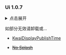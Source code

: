 ### Ui 1.0.7

<details>
<summary>点击展开</summary>

## 移除与隐藏
- 移除红包
- 移除音乐转盘
- 移除同城顶栏横幅
- 移除同城悬浮广告
- 移除分享、收藏按钮
- 移除商城、热门按钮
- 移除我页面的“上周数据更新”  
- 隐藏底栏皮肤  
- 隐藏长图点击查看
-

## 增强
- 始终显示视频发布时间
- 弹幕随机颜色
- ~~移除启动广告~~  
- ~~移除同城顶部广告~~  
- 不管了  

</details>

如部分无效请卸载或...

- [KwaiDisplayPublishTime](https://github.com/Mieing/KwaiDisplayPublishTime)

- ~~[No Splash](https://github.com/H7ang0/KuaishouNoAds)~~
